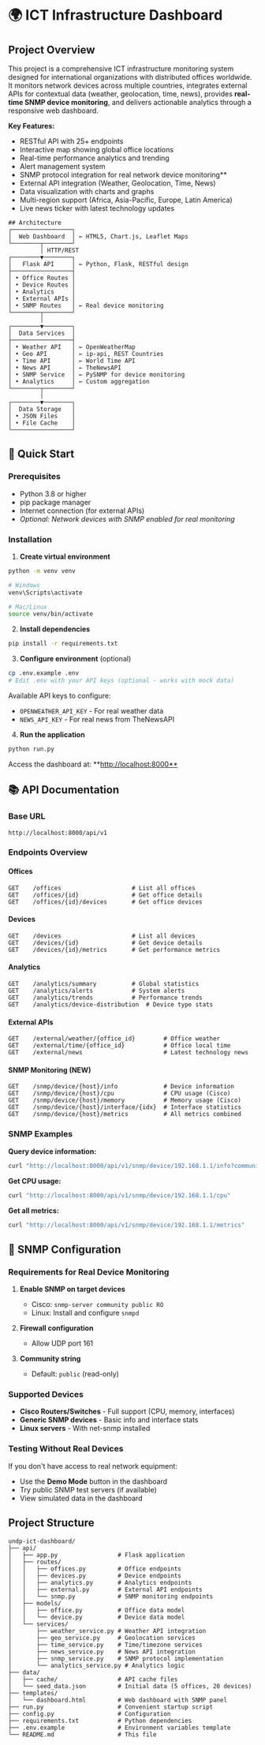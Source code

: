 # 🌍 ICT Infrastructure Dashboard

## Project Overview

This project is a comprehensive ICT infrastructure monitoring system designed for international organizations with distributed offices worldwide. It monitors network devices across multiple countries, integrates external APIs for contextual data (weather, geolocation, time, news), provides **real-time SNMP device monitoring**, and delivers actionable analytics through a responsive web dashboard.

**Key Features:**
- RESTful API with 25+ endpoints
- Interactive map showing global office locations
- Real-time performance analytics and trending
- Alert management system
- SNMP protocol integration for real network device monitoring**
- External API integration (Weather, Geolocation, Time, News)
- Data visualization with charts and graphs
- Multi-region support (Africa, Asia-Pacific, Europe, Latin America)
- Live news ticker with latest technology updates

```
## Architecture
┌─────────────────┐
│  Web Dashboard  │ ← HTML5, Chart.js, Leaflet Maps
└────────┬────────┘
         │ HTTP/REST
┌────────▼────────┐
│   Flask API     │ ← Python, Flask, RESTful design
├─────────────────┤
│ • Office Routes │
│ • Device Routes │
│ • Analytics     │
│ • External APIs │
│ • SNMP Routes   │ ← Real device monitoring
└────────┬────────┘
         │
┌────────▼────────┐
│  Data Services  │
├─────────────────┤
│ • Weather API   │ ← OpenWeatherMap
│ • Geo API       │ ← ip-api, REST Countries
│ • Time API      │ ← World Time API
│ • News API      │ ← TheNewsAPI
│ • SNMP Service  │ ← PySNMP for device monitoring
│ • Analytics     │ ← Custom aggregation
└────────┬────────┘
         │
┌────────▼────────┐
│  Data Storage   │
│ • JSON Files    │
│ • File Cache    │
└─────────────────┘
```

## 🚀 Quick Start

### Prerequisites

- Python 3.8 or higher
- pip package manager
- Internet connection (for external APIs)
- *Optional: Network devices with SNMP enabled for real monitoring*

### Installation

1. **Create virtual environment**
```bash
python -m venv venv

# Windows
venv\Scripts\activate

# Mac/Linux
source venv/bin/activate
```

2. **Install dependencies**
```bash
pip install -r requirements.txt
```

3. **Configure environment** (optional)
```bash
cp .env.example .env
# Edit .env with your API keys (optional - works with mock data)
```

Available API keys to configure:
- `OPENWEATHER_API_KEY` - For real weather data
- `NEWS_API_KEY` - For real news from TheNewsAPI

4. **Run the application**
```bash
python run.py
```

Access the dashboard at: **[http://localhost:8000**](https://multi-site-office-network-monitoring-api.onrender.com)

## 📚 API Documentation

### Base URL
```
http://localhost:8000/api/v1
```

### Endpoints Overview

#### Offices
```http
GET    /offices                    # List all offices
GET    /offices/{id}               # Get office details
GET    /offices/{id}/devices       # Get office devices
```

#### Devices
```http
GET    /devices                    # List all devices
GET    /devices/{id}               # Get device details
GET    /devices/{id}/metrics       # Get performance metrics
```

#### Analytics
```http
GET    /analytics/summary          # Global statistics
GET    /analytics/alerts           # System alerts
GET    /analytics/trends           # Performance trends
GET    /analytics/device-distribution  # Device type stats
```

#### External APIs
```http
GET    /external/weather/{office_id}        # Office weather
GET    /external/time/{office_id}           # Office local time
GET    /external/news                       # Latest technology news
```

#### SNMP Monitoring (NEW)
```http
GET    /snmp/device/{host}/info             # Device information
GET    /snmp/device/{host}/cpu              # CPU usage (Cisco)
GET    /snmp/device/{host}/memory           # Memory usage (Cisco)
GET    /snmp/device/{host}/interface/{idx}  # Interface statistics
GET    /snmp/device/{host}/metrics          # All metrics combined
```

### SNMP Examples

**Query device information:**
```bash
curl "http://localhost:8000/api/v1/snmp/device/192.168.1.1/info?community=public"
```

**Get CPU usage:**
```bash
curl "http://localhost:8000/api/v1/snmp/device/192.168.1.1/cpu"
```

**Get all metrics:**
```bash
curl "http://localhost:8000/api/v1/snmp/device/192.168.1.1/metrics"
```

## 🔧 SNMP Configuration

### Requirements for Real Device Monitoring

1. **Enable SNMP on target devices**
   - Cisco: `snmp-server community public RO`
   - Linux: Install and configure `snmpd`

2. **Firewall configuration**
   - Allow UDP port 161

3. **Community string**
   - Default: `public` (read-only)

### Supported Devices

- **Cisco Routers/Switches** - Full support (CPU, memory, interfaces)
- **Generic SNMP devices** - Basic info and interface stats
- **Linux servers** - With net-snmp installed

### Testing Without Real Devices

If you don't have access to real network equipment:
- Use the **Demo Mode** button in the dashboard
- Try public SNMP test servers (if available)
- View simulated data in the dashboard


## Project Structure
```
undp-ict-dashboard/
├── api/
│   ├── app.py                 # Flask application
│   ├── routes/
│   │   ├── offices.py         # Office endpoints
│   │   ├── devices.py         # Device endpoints
│   │   ├── analytics.py       # Analytics endpoints
│   │   ├── external.py        # External API endpoints
│   │   └── snmp.py            # SNMP monitoring endpoints
│   ├── models/
│   │   ├── office.py          # Office data model
│   │   └── device.py          # Device data model
│   └── services/
│       ├── weather_service.py # Weather API integration
│       ├── geo_service.py     # Geolocation services
│       ├── time_service.py    # Time/timezone services
│       ├── news_service.py    # News API integration
│       ├── snmp_service.py    # SNMP protocol implementation
│       └── analytics_service.py # Analytics logic
├── data/
│   ├── cache/                 # API cache files
│   └── seed_data.json         # Initial data (5 offices, 20 devices)
├── templates/
│   └── dashboard.html         # Web dashboard with SNMP panel
├── run.py                     # Convenient startup script
├── config.py                  # Configuration
├── requirements.txt           # Python dependencies
├── .env.example               # Environment variables template
└── README.md                  # This file
```

